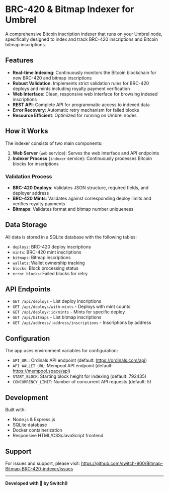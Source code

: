 # BRC-420 & Bitmap Indexer for Umbrel

A comprehensive Bitcoin inscription indexer that runs on your Umbrel node, specifically designed to index and track BRC-420 inscriptions and Bitcoin bitmap inscriptions.

## Features

- **Real-time Indexing**: Continuously monitors the Bitcoin blockchain for new BRC-420 and bitmap inscriptions
- **Robust Validation**: Implements strict validation rules for BRC-420 deploys and mints including royalty payment verification
- **Web Interface**: Clean, responsive web interface for browsing indexed inscriptions
- **REST API**: Complete API for programmatic access to indexed data
- **Error Recovery**: Automatic retry mechanism for failed blocks
- **Resource Efficient**: Optimized for running on Umbrel nodes

## How it Works

The indexer consists of two main components:

1. **Web Server** (`web` service): Serves the web interface and API endpoints
2. **Indexer Process** (`indexer` service): Continuously processes Bitcoin blocks for inscriptions

### Validation Process

- **BRC-420 Deploys**: Validates JSON structure, required fields, and deployer address
- **BRC-420 Mints**: Validates against corresponding deploy limits and verifies royalty payments
- **Bitmaps**: Validates format and bitmap number uniqueness

## Data Storage

All data is stored in a SQLite database with the following tables:
- `deploys`: BRC-420 deploy inscriptions
- `mints`: BRC-420 mint inscriptions  
- `bitmaps`: Bitmap inscriptions
- `wallets`: Wallet ownership tracking
- `blocks`: Block processing status
- `error_blocks`: Failed blocks for retry

## API Endpoints

- `GET /api/deploys` - List deploy inscriptions
- `GET /api/deploys/with-mints` - Deploys with mint counts
- `GET /api/deploy/:id/mints` - Mints for specific deploy
- `GET /api/bitmaps` - List bitmap inscriptions
- `GET /api/address/:address/inscriptions` - Inscriptions by address

## Configuration

The app uses environment variables for configuration:

- `API_URL`: Ordinals API endpoint (default: https://ordinals.com/api)
- `API_WALLET_URL`: Mempool API endpoint (default: https://mempool.space/api)
- `START_BLOCK`: Starting block height for indexing (default: 792435)
- `CONCURRENCY_LIMIT`: Number of concurrent API requests (default: 5)

## Development

Built with:
- Node.js & Express.js
- SQLite database
- Docker containerization
- Responsive HTML/CSS/JavaScript frontend

## Support

For issues and support, please visit: https://github.com/switch-900/Bitmap-Bitmap-BRC-420-indexer/issues

---

**Developed with 🧡 by Switch9**
